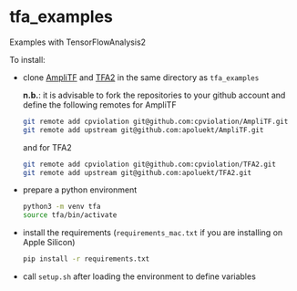 # tfa_examples
Examples with TensorFlowAnalysis2

To install:
 - clone [AmpliTF](https://github.com/cpviolation/AmpliTF) and [TFA2](https://github.com/cpviolation/TFA2) in the same directory as `tfa_examples`
   
   **n.b.**: it is advisable to fork the repositories to your github account and define the following remotes
   for AmpliTF
   ```bash
   git remote add cpviolation git@github.com:cpviolation/AmpliTF.git
   git remote add upstream git@github.com:apoluekt/AmpliTF.git
   ```
   and for TFA2
   ```bash
   git remote add cpviolation git@github.com:cpviolation/TFA2.git
   git remote add upstream git@github.com:apoluekt/TFA2.git
   ```
 - prepare a python environment
   ```bash
   python3 -m venv tfa
   source tfa/bin/activate
   ```
 - install the requirements (`requirements_mac.txt` if you are installing on Apple Silicon)
   ```bash
   pip install -r requirements.txt
   ```
 - call `setup.sh` after loading the environment to define variables 
